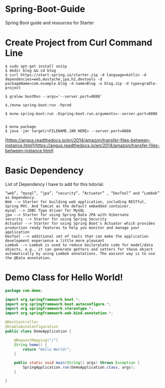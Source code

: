 # Spring-Boot-Guide
Spring Boot guide and resources for Starter

# Create Project from Curl Command Line

```
$ sudo apt-get install unzip
$ mkdir blog && cd blog
$ curl https://start.spring.io/starter.zip -d language=kotlin -d dependencies=web,mustache,jpa,h2,devtools -d packageName=com.example.blog -d name=Blog -o blog.zip -d type=gradle-project

$ gralew bootRun --args='--server.port=8888'

$./mvnw spring-boot:run -Pprod

$ mvnw spring-boot:run -Dspring-boot.run.arguments=--server.port=8888


$ mvnw package
$ java -jar target/<FILENAME.JAR HERE> --server.port=8888

```

[https://angus.readthedocs.io/en/2014/amazon/transfer-files-between-instance.html](https://angus.readthedocs.io/en/2014/amazon/transfer-files-between-instance.html)



# Basic Dependency 
 List of Dependency I have to add for this tutorial.
 ```
“web”, “mysql”, “jpa”, “security”, “Actuator” , “DevTool” and “Lombok” as Dependency.
Web --> Starter for building web application, including RESTful, Spring MVC. And Tomcat as the default embedded container.
mysql --> JDBC Type driver for MySQL
jpa --> Starter for using Spring Data JPA with Hibernate
security --> Starter for using Spring Security
Actuator --> Starter for using Spring Boot's Actuator which provides production ready features to help you monitor and manage your application
DevTool --> additional set of tools that can make the application development experience a little more pleasant
Lombok --> Lombok is used to reduce boilerplate code for model/data objects, e.g., it can generate getters and setters for those object automatically by using Lombok annotations. The easiest way is to use the @Data annotation.
```


# Demo Class for Hello World!

```java
package com.demo;

import org.springframework.boot.*;
import org.springframework.boot.autoconfigure.*;
import org.springframework.stereotype.*;
import org.springframework.web.bind.annotation.*;

@RestController
@EnableAutoConfiguration
public class DemoApplication {

    @RequestMapping("/")
    String home() {
        return "Hello World!";
    }

    public static void main(String[] args) throws Exception {
        SpringApplication.run(DemoApplication.class, args);
    }

}


```
